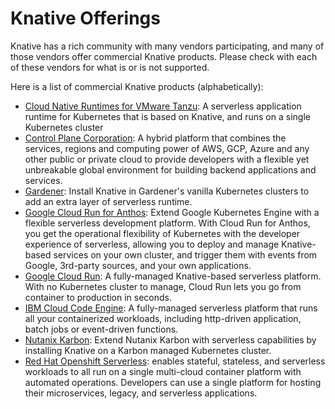 # Knative Offerings

Knative has a rich community with many vendors participating, and many of those
vendors offer commercial Knative products.  Please check with each of these
vendors for what is or is not supported.

<!-- TODO: Talk about criteria for inclusion here?  a la Conformance -->

Here is a list of commercial Knative products (alphabetically):

- [Cloud Native Runtimes for VMware Tanzu](https://docs.vmware.com/en/Cloud-Native-Runtimes-for-VMware-Tanzu/1.0/tanzu-cloud-native-runtimes-1-0/GUID-cnr-overview.html): A serverless application runtime for Kubernetes that is based on Knative, and runs on a single Kubernetes cluster
- [Control Plane Corporation](https://controlplane.com/): A hybrid platform that combines the services, regions and computing power of AWS, GCP, Azure and any other public or private cloud to provide developers with a flexible yet unbreakable global environment for building backend applications and services.
- [Gardener](https://github.com/gardener/documentation/blob/master/website/documentation/tutorials/knative-install/_index.md): Install Knative in Gardener's vanilla Kubernetes clusters to add an extra layer of serverless runtime.
- [Google Cloud Run for Anthos](https://cloud.google.com/run/docs/gke/setup): Extend Google Kubernetes Engine with a flexible serverless development platform. With Cloud Run for Anthos, you get the operational flexibility of Kubernetes with the developer experience of serverless, allowing you to deploy and manage Knative-based services on your own cluster, and trigger them with events from Google, 3rd-party sources, and your own applications.
- [Google Cloud Run](https://cloud.google.com/run/docs/setup): A fully-managed Knative-based serverless platform. With no Kubernetes cluster to manage, Cloud Run lets you go from container to production in seconds.
- [IBM Cloud Code Engine](https://cloud.ibm.com/codeengine): A fully-managed serverless platform that runs all your containerized workloads, including http-driven application, batch jobs or event-driven functions.
- [Nutanix Karbon](https://github.com/nutanix/karbon-platform-services/tree/master/automation/infrastructure/terraform/kcs/install_knative): Extend Nutanix Karbon with serverless capabilities by installing Knative on a Karbon managed Kubernetes cluster.
- [Red Hat Openshift Serverless](https://docs.openshift.com/container-platform/4.7/serverless/serverless-getting-started.html): enables stateful, stateless, and serverless workloads to all run on a single multi-cloud container platform with automated operations. Developers can use a single platform for hosting their microservices, legacy, and serverless applications.

<!-- TODO: In which category do we put SAP/Kyma? -->

<!-- TODO(you!): Add a new section if your project builds ON Knative (vs. offering it directly)  -->
